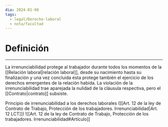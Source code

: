 ```yaml
---
dia: 2024-01-08
tags:
  - legal/Derecho-laboral
  - nota/facultad
---
```

# Definición
---
La irrenunciabilidad protege al trabajador durante todos los momentos de la [[Relación laboral|relación laboral]], desde su nacimiento hasta su finalización y una vez concluida ésta protege también el ejercicio de los derechos emergentes de la relación habida. La violación de la irrenunciabilidad trae aparejada la nulidad de la cláusula respectiva, pero el [[Contrato|contrato]] subsiste.

Principio de irrenunciabilidad a los derechos laborales ([[Art. 12 de la ley de Contrato de Trabajo, Protección de los trabajadores. Irrenunciabilidad|Art. 12 LCT]]) ![[Art. 12 de la ley de Contrato de Trabajo, Protección de los trabajadores. Irrenunciabilidad#Artículo]] 